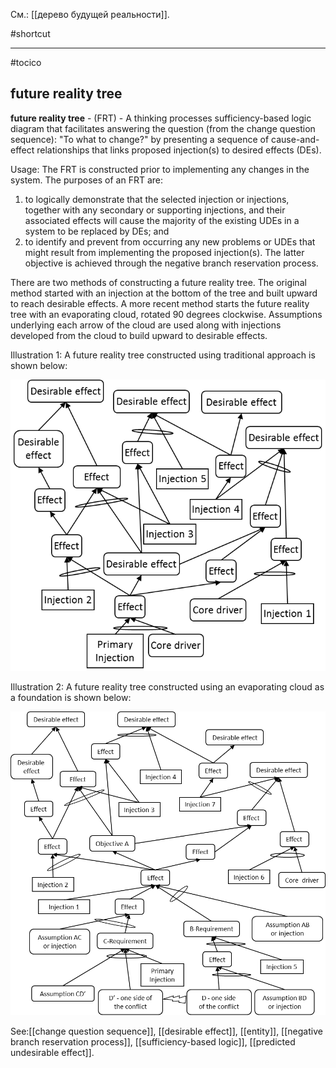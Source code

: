 См.: [[дерево будущей реальности]].

#shortcut




<hr/>

#tocico

## future reality tree

<b>future reality tree</b> - (FRT) - A thinking processes sufficiency-based logic diagram that facilitates answering the question (from the change question sequence): "To what to change?" by presenting a sequence of cause-and-effect relationships that links proposed injection(s) to desired effects (DEs). 


Usage: The FRT is constructed prior to implementing any changes in the system.  The purposes of an FRT are: 
1. to logically demonstrate that the selected injection or injections, together with any secondary or supporting injections, and their associated effects will cause the majority of the existing UDEs in a system to be replaced by DEs; and 
2. to identify and prevent from occurring any new problems or UDEs that might result from implementing the proposed injection(s).  The latter objective is achieved through the negative branch reservation process.   

There are two methods of constructing a future reality tree.  The original method started with an injection at the bottom of the tree and built upward to reach desirable effects.  A more recent method starts the future reality tree with an evaporating cloud, rotated 90 degrees clockwise.  Assumptions underlying each arrow of the cloud are used along with injections developed from the cloud to build upward to desirable effects. 

Illustration 1:  A future reality tree constructed using traditional approach is shown below: 

![](images/image112.png)
 
Illustration 2:  A future reality tree constructed using an evaporating cloud as a foundation is shown below: 

![](images/image108.png)

See:[[change question sequence]], [[desirable effect]], [[entity]], [[negative branch reservation process]], [[sufficiency-based logic]], [[predicted undesirable effect]].
